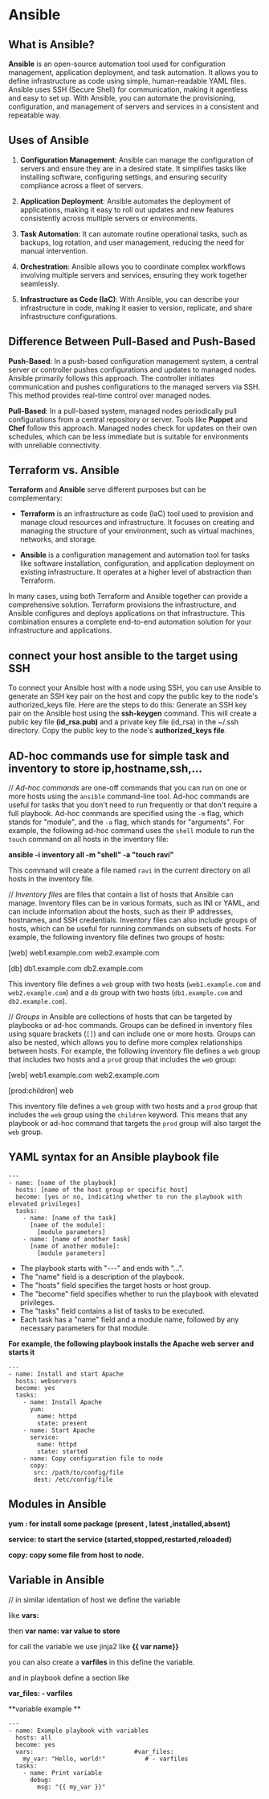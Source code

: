 # Ansible



## What is Ansible?

**Ansible** is an open-source automation tool used for configuration management, application deployment, and task automation. It allows you to define infrastructure as code using simple, human-readable YAML files. Ansible uses SSH (Secure Shell) for communication, making it agentless and easy to set up. With Ansible, you can automate the provisioning, configuration, and management of servers and services in a consistent and repeatable way.

## Uses of Ansible

1. **Configuration Management**: Ansible can manage the configuration of servers and ensure they are in a desired state. It simplifies tasks like installing software, configuring settings, and ensuring security compliance across a fleet of servers.

2. **Application Deployment**: Ansible automates the deployment of applications, making it easy to roll out updates and new features consistently across multiple servers or environments.

3. **Task Automation**: It can automate routine operational tasks, such as backups, log rotation, and user management, reducing the need for manual intervention.

4. **Orchestration**: Ansible allows you to coordinate complex workflows involving multiple servers and services, ensuring they work together seamlessly.

5. **Infrastructure as Code (IaC)**: With Ansible, you can describe your infrastructure in code, making it easier to version, replicate, and share infrastructure configurations.


## Difference Between Pull-Based and Push-Based

**Push-Based**: In a push-based configuration management system, a central server or controller pushes configurations and updates to managed nodes. Ansible primarily follows this approach. The controller initiates communication and pushes configurations to the managed servers via SSH. This method provides real-time control over managed nodes.

**Pull-Based**: In a pull-based system, managed nodes periodically pull configurations from a central repository or server. Tools like **Puppet** and **Chef** follow this approach. Managed nodes check for updates on their own schedules, which can be less immediate but is suitable for environments with unreliable connectivity.

## Terraform vs. Ansible

**Terraform** and **Ansible** serve different purposes but can be complementary:

- **Terraform** is an infrastructure as code (IaC) tool used to provision and manage cloud resources and infrastructure. It focuses on creating and managing the structure of your environment, such as virtual machines, networks, and storage.

- **Ansible** is a configuration management and automation tool for tasks like software installation, configuration, and application deployment on existing infrastructure. It operates at a higher level of abstraction than Terraform.

In many cases, using both Terraform and Ansible together can provide a comprehensive solution. Terraform provisions the infrastructure, and Ansible configures and deploys applications on that infrastructure. This combination ensures a complete end-to-end automation solution for your infrastructure and applications.




## connect your host ansible to the target using SSH


To connect your Ansible host with a node using SSH, you can use Ansible to generate an SSH key pair on the host and copy the public key to the node's authorized_keys file. Here are the steps to do this:
Generate an SSH key pair on the Ansible host using the **ssh-keygen** command. This will create a public key file **(id_rsa.pub)** and a private key file (id_rsa) in the ~/.ssh directory.
Copy the public key to the node's **authorized_keys file**.



## AD-hoc commands use for simple task   and inventory to store ip,hostname,ssh,...


// *Ad-hoc commands* are one-off commands that you can run on one or more hosts using the `ansible` command-line tool. Ad-hoc commands are useful for tasks that you don't need to run frequently or that don't require a full playbook. Ad-hoc commands are specified using the `-m` flag, which stands for "module", and the `-a` flag, which stands for "arguments". For example, the following ad-hoc command uses the `shell` module to run the `touch` command on all hosts in the inventory file:


 <b> ansible -i inventory all -m "shell" -a "touch ravi" </b>
 

This command will create a file named `ravi` in the current directory on all hosts in the inventory file.


// *Inventory files* are files that contain a list of hosts that Ansible can manage. Inventory files can be in various formats, such as INI or YAML, and can include information about the hosts, such as their IP addresses, hostnames, and SSH credentials. Inventory files can also include groups of hosts, which can be useful for running commands on subsets of hosts. For example, the following inventory file defines two groups of hosts:


[web]
web1.example.com
web2.example.com


[db]
db1.example.com
db2.example.com


This inventory file defines a `web` group with two hosts (`web1.example.com` and `web2.example.com`) and a `db` group with two hosts (`db1.example.com` and `db2.example.com`).


// *Groups* in Ansible are collections of hosts that can be targeted by playbooks or ad-hoc commands. Groups can be defined in inventory files using square brackets (`[]`) and can include one or more hosts. Groups can also be nested, which allows you to define more complex relationships between hosts. For example, the following inventory file defines a `web` group that includes two hosts and a `prod` group that includes the `web` group:


[web]
web1.example.com
web2.example.com


[prod:children]
web


This inventory file defines a `web` group with two hosts and a `prod` group that includes the `web` group using the `children` keyword. This means that any playbook or ad-hoc command that targets the `prod` group will also target the `web` group.



## YAML syntax for an Ansible playbook file

```
---
- name: [name of the playbook]
  hosts: [name of the host group or specific host]
  become: [yes or no, indicating whether to run the playbook with elevated privileges]
  tasks:
    - name: [name of the task]
      [name of the module]:
        [module parameters]
    - name: [name of another task]
      [name of another module]:
        [module parameters]

```

- The playbook starts with "---" and ends with "...".
- The "name" field is a description of the playbook.
- The "hosts" field specifies the target hosts or host group.
- The "become" field specifies whether to run the playbook with elevated privileges.
- The "tasks" field contains a list of tasks to be executed.
- Each task has a "name" field and a module name, followed by any necessary parameters for that module.


<b>For example, the following playbook installs the Apache web server and starts it</b>


```
---
- name: Install and start Apache
  hosts: webservers
  become: yes
  tasks:
    - name: Install Apache
      yum:
        name: httpd
        state: present
    - name: Start Apache
      service:
        name: httpd
        state: started
    - name: Copy configuration file to node
      copy:
       src: /path/to/config/file
       dest: /etc/config/file

```



## Modules in Ansible 

<b> yum : for install some package
(present , latest ,installed,absent)  </b>

<b> service: to start the service
(started,stopped,restarted,reloaded) </b>

<b> copy: copy some file from host to node.</b>




## Variable in Ansible 

// in similar identation of host we define the variable

like **vars:**

then <b> var name: var value to store </b>

for call the variable we use jinja2 like <b> {{ var name}} </b>


you can also create a **varfiles**  in this define the variable.

and in playbook define a section like 

<b> var_files:
      - varfiles  </b>


**variable example **


```
---
- name: Example playbook with variables
  hosts: all
  become: yes
  vars:                            #var_files:
    my_var: "Hello, world!"           # - varfiles
  tasks:
    - name: Print variable
      debug:
        msg: "{{ my_var }}"
```






